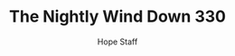 ---
image: /assets/img/nwd/330_nwd_1corinthians_13_6_niv.png
title: The Nightly Wind Down 330
categories:
  - The Nightly Wind Down
author: Hope Staff
notes: The Nightly Wind Down 330
embed: >-
  EMBED_GOES_HERE
transcript: >-
  SOME LINES OF TEXT START HERE
---